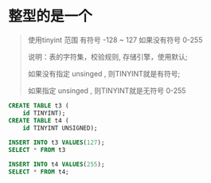 # 整型的是一个

> 使用tinyint 范围 有符号 -128 ~ 127  如果没有符号 0-255
>
> 说明：表的字符集，校验规则, 存储引擎，使用默认;
>
> 如果没有指定 unsinged , 则TINYINT就是有符号;
>
> 如果指定 unsinged , 则TINYINT就是无符号 0-255
>

```sql
CREATE TABLE t3 (
	id TINYINT);
CREATE TABLE t4 (
	id TINYINT UNSIGNED);
	
INSERT INTO t3 VALUES(127);
SELECT * FROM t3

INSERT INTO t4 VALUES(255);
SELECT * FROM t4;
```